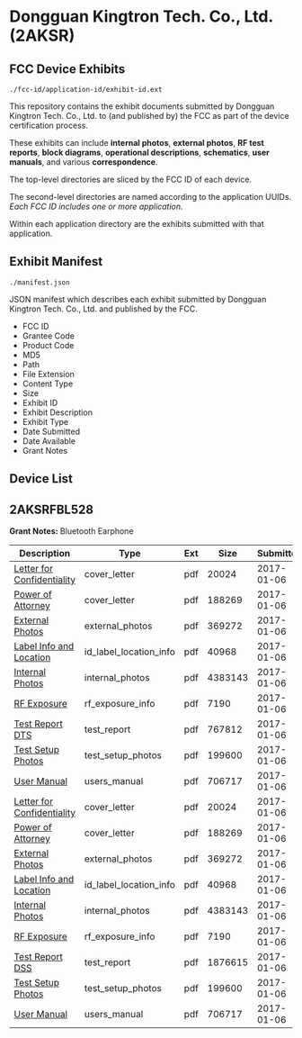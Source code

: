 # Dongguan Kingtron Tech. Co., Ltd. (2AKSR)
## FCC Device Exhibits

```
./fcc-id/application-id/exhibit-id.ext
```

This repository contains the exhibit documents submitted by Dongguan Kingtron Tech. Co., Ltd. to (and published by) the FCC as part of the device certification process.

These exhibits can include **internal photos**, **external photos**, **RF test reports**, **block diagrams**, **operational descriptions**, **schematics**, **user manuals**, and various **correspondence**.

The top-level directories are sliced by the FCC ID of each device.

The second-level directories are named according to the application UUIDs. *Each FCC ID includes one or more application.*

Within each application directory are the exhibits submitted with that application. 

## Exhibit Manifest

```
./manifest.json
```

JSON manifest which describes each exhibit submitted by Dongguan Kingtron Tech. Co., Ltd. and published by the FCC.

- FCC ID
- Grantee Code
- Product Code
- MD5
- Path
- File Extension
- Content Type
- Size
- Exhibit ID
- Exhibit Description
- Exhibit Type
- Date Submitted
- Date Available
- Grant Notes

## Device List
## 2AKSRFBL528
**Grant Notes:** Bluetooth Earphone

| Description | Type | Ext | Size | Submitted | Available |
| ----------- | ---- | --- | ---- | --------- | --------- |
| [Letter for Confidentiality](2AKSRFBL528/11ae9c6cad651f84e56db82852a2cd3e/3249811.pdf) | cover_letter | pdf | 20024 | 2017-01-06 | 2017-01-06 |
| [Power of Attorney](2AKSRFBL528/11ae9c6cad651f84e56db82852a2cd3e/3249812.pdf) | cover_letter | pdf | 188269 | 2017-01-06 | 2017-01-06 |
| [External Photos](2AKSRFBL528/11ae9c6cad651f84e56db82852a2cd3e/3249808.pdf) | external_photos | pdf | 369272 | 2017-01-06 | 2017-01-06 |
| [Label Info and Location](2AKSRFBL528/11ae9c6cad651f84e56db82852a2cd3e/3249810.pdf) | id_label_location_info | pdf | 40968 | 2017-01-06 | 2017-01-06 |
| [Internal Photos](2AKSRFBL528/11ae9c6cad651f84e56db82852a2cd3e/3249809.pdf) | internal_photos | pdf | 4383143 | 2017-01-06 | 2017-01-06 |
| [RF Exposure](2AKSRFBL528/11ae9c6cad651f84e56db82852a2cd3e/3249813.pdf) | rf_exposure_info | pdf | 7190 | 2017-01-06 | 2017-01-06 |
| [Test Report DTS](2AKSRFBL528/11ae9c6cad651f84e56db82852a2cd3e/3249814.pdf) | test_report | pdf | 767812 | 2017-01-06 | 2017-01-06 |
| [Test Setup Photos](2AKSRFBL528/11ae9c6cad651f84e56db82852a2cd3e/3249815.pdf) | test_setup_photos | pdf | 199600 | 2017-01-06 | 2017-01-06 |
| [User Manual](2AKSRFBL528/11ae9c6cad651f84e56db82852a2cd3e/3249816.pdf) | users_manual | pdf | 706717 | 2017-01-06 | 2017-01-06 |
| [Letter for Confidentiality](2AKSRFBL528/dc8af899d6bff1859e86638152899663/3249811.pdf) | cover_letter | pdf | 20024 | 2017-01-06 | 2017-01-06 |
| [Power of Attorney](2AKSRFBL528/dc8af899d6bff1859e86638152899663/3249812.pdf) | cover_letter | pdf | 188269 | 2017-01-06 | 2017-01-06 |
| [External Photos](2AKSRFBL528/dc8af899d6bff1859e86638152899663/3249808.pdf) | external_photos | pdf | 369272 | 2017-01-06 | 2017-01-06 |
| [Label Info and Location](2AKSRFBL528/dc8af899d6bff1859e86638152899663/3249810.pdf) | id_label_location_info | pdf | 40968 | 2017-01-06 | 2017-01-06 |
| [Internal Photos](2AKSRFBL528/dc8af899d6bff1859e86638152899663/3249809.pdf) | internal_photos | pdf | 4383143 | 2017-01-06 | 2017-01-06 |
| [RF Exposure](2AKSRFBL528/dc8af899d6bff1859e86638152899663/3249813.pdf) | rf_exposure_info | pdf | 7190 | 2017-01-06 | 2017-01-06 |
| [Test Report DSS](2AKSRFBL528/dc8af899d6bff1859e86638152899663/3249862.pdf) | test_report | pdf | 1876615 | 2017-01-06 | 2017-01-06 |
| [Test Setup Photos](2AKSRFBL528/dc8af899d6bff1859e86638152899663/3249815.pdf) | test_setup_photos | pdf | 199600 | 2017-01-06 | 2017-01-06 |
| [User Manual](2AKSRFBL528/dc8af899d6bff1859e86638152899663/3249816.pdf) | users_manual | pdf | 706717 | 2017-01-06 | 2017-01-06 |
